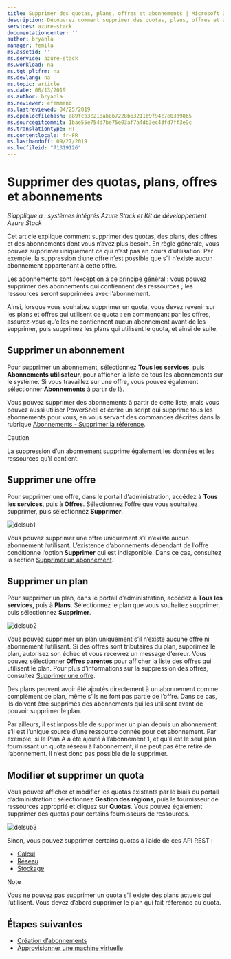 ```yaml
---
title: Supprimer des quotas, plans, offres et abonnements | Microsoft Docs
description: Découvrez comment supprimer des quotas, plans, offres et abonnements Azure Stack.
services: azure-stack
documentationcenter: ''
author: bryanla
manager: femila
ms.assetid: ''
ms.service: azure-stack
ms.workload: na
ms.tgt_pltfrm: na
ms.devlang: na
ms.topic: article
ms.date: 08/13/2019
ms.author: bryanla
ms.reviewer: efemmano
ms.lastreviewed: 04/25/2019
ms.openlocfilehash: e89fcb3c218ab8b7228b63211b9f94c7e03d9865
ms.sourcegitcommit: 1bae55e754d7be75e03af7a4db3ec43fd7ff3e9c
ms.translationtype: HT
ms.contentlocale: fr-FR
ms.lasthandoff: 09/27/2019
ms.locfileid: "71319126"
---
```

# <a name="delete-quotas-plans-offers-and-subscriptions"></a>Supprimer des quotas, plans, offres et abonnements

*S’applique à : systèmes intégrés Azure Stack et Kit de développement Azure Stack*

Cet article explique comment supprimer des quotas, des plans, des offres et des abonnements dont vous n’avez plus besoin. En règle générale, vous pouvez supprimer uniquement ce qui n’est pas en cours d’utilisation. Par exemple, la suppression d’une offre n’est possible que s’il n’existe aucun abonnement appartenant à cette offre.

Les abonnements sont l’exception à ce principe général : vous pouvez supprimer des abonnements qui contiennent des ressources ; les ressources seront supprimées avec l’abonnement.

Ainsi, lorsque vous souhaitez supprimer un quota, vous devez revenir sur les plans et offres qui utilisent ce quota : en commençant par les offres, assurez-vous qu’elles ne contiennent aucun abonnement avant de les supprimer, puis supprimez les plans qui utilisent le quota, et ainsi de suite.

## <a name="delete-a-subscription"></a>Supprimer un abonnement

Pour supprimer un abonnement, sélectionnez **Tous les services**, puis **Abonnements utilisateur**, pour afficher la liste de tous les abonnements sur le système. Si vous travaillez sur une offre, vous pouvez également sélectionner **Abonnements** à partir de là.

Vous pouvez supprimer des abonnements à partir de cette liste, mais vous pouvez aussi utiliser PowerShell et écrire un script qui supprime tous les abonnements pour vous, en vous servant des commandes décrites dans la rubrique [Abonnements - Supprimer la référence](/rest/api/azurestack/subscriptions/delete).

> [!CAUTION]
> La suppression d’un abonnement supprime également les données et les ressources qu’il contient.

## <a name="delete-an-offer"></a>Supprimer une offre

Pour supprimer une offre, dans le portail d’administration, accédez à **Tous les services**, puis à **Offres**. Sélectionnez l’offre que vous souhaitez supprimer, puis sélectionnez **Supprimer**.

![delsub1](media/azure-stack-delete-offer/delsub1.png)

Vous pouvez supprimer une offre uniquement s’il n’existe aucun abonnement l’utilisant. L’existence d’abonnements dépendant de l’offre conditionne l’option **Supprimer** qui est indisponible. Dans ce cas, consultez la section [Supprimer un abonnement](#delete-a-subscription).

## <a name="delete-a-plan"></a>Supprimer un plan

Pour supprimer un plan, dans le portail d’administration, accédez à **Tous les services**, puis à **Plans**. Sélectionnez le plan que vous souhaitez supprimer, puis sélectionnez **Supprimer**.

![delsub2](media/azure-stack-delete-offer/delsub2.png)

Vous pouvez supprimer un plan uniquement s’il n’existe aucune offre ni abonnement l’utilisant. Si des offres sont tributaires du plan, supprimez le plan, autorisez son échec et vous recevrez un message d’erreur. Vous pouvez sélectionner **Offres parentes** pour afficher la liste des offres qui utilisent le plan. Pour plus d’informations sur la suppression des offres, consultez [Supprimer une offre](#delete-an-offer).

Des plans peuvent avoir été ajoutés directement à un abonnement comme complément de plan, même s’ils ne font pas partie de l’offre. Dans ce cas, ils doivent être supprimés des abonnements qui les utilisent avant de pouvoir supprimer le plan.

Par ailleurs, il est impossible de supprimer un plan depuis un abonnement s’il est l’unique source d’une ressource donnée pour cet abonnement. Par exemple, si le Plan A a été ajouté à l’abonnement 1, et qu’il est le seul plan fournissant un quota réseau à l’abonnement, il ne peut pas être retiré de l’abonnement. Il n’est donc pas possible de le supprimer.

## <a name="edit-and-delete-a-quota"></a>Modifier et supprimer un quota

Vous pouvez afficher et modifier les quotas existants par le biais du portail d’administration : sélectionnez **Gestion des régions**, puis le fournisseur de ressources approprié et cliquez sur **Quotas**. Vous pouvez également supprimer des quotas pour certains fournisseurs de ressources.

![delsub3](media/azure-stack-delete-offer/delsub3.png)

Sinon, vous pouvez supprimer certains quotas à l’aide de ces API REST :

- [Calcul](/rest/api/azurestack/quotas%20(compute)/delete)
- [Réseau](/rest/api/azurestack/quotas%20(network)/delete)
- [Stockage](/rest/api/azurestack/storagequotas/delete)

> [!NOTE]
> Vous ne pouvez pas supprimer un quota s’il existe des plans actuels qui l’utilisent. Vous devez d’abord supprimer le plan qui fait référence au quota.

## <a name="next-steps"></a>Étapes suivantes

- [Création d’abonnements](azure-stack-subscribe-plan-provision-vm.md)
- [Approvisionner une machine virtuelle](../user/azure-stack-create-vm-template.md)